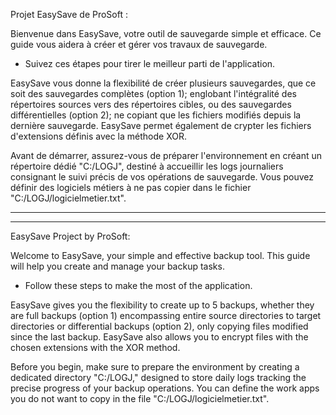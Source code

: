 Projet EasySave de ProSoft : 

Bienvenue dans EasySave, votre outil de sauvegarde simple et efficace. 
Ce guide vous aidera à créer et gérer vos travaux de sauvegarde. 
* Suivez ces étapes pour tirer le meilleur parti de l'application.

EasySave vous donne la flexibilité de créer plusieurs sauvegardes, que ce soit des sauvegardes complètes (option 1);
englobant l'intégralité des répertoires sources vers des répertoires cibles, ou des sauvegardes différentielles (option 2);
ne copiant que les fichiers modifiés depuis la dernière sauvegarde. 
EasySave permet également de crypter les fichiers d'extensions définis avec la méthode XOR.
  

Avant de démarrer, assurez-vous de préparer l'environnement en créant un répertoire dédié "C:/LOGJ", destiné à accueillir 
les logs journaliers consignant le suivi précis de vos opérations de sauvegarde.
Vous pouvez définir des logiciels métiers à ne pas copier dans le fichier "C:/LOGJ/logicielmetier.txt".

***********************






***********************

EasySave Project by ProSoft:

Welcome to EasySave, your simple and effective backup tool. 
This guide will help you create and manage your backup tasks. 
* Follow these steps to make the most of the application.

EasySave gives you the flexibility to create up to 5 backups, whether they are full backups (option 1) encompassing 
entire source directories to target directories or differential backups (option 2), only copying files modified since the last backup.
EasySave also allows you to encrypt files with the chosen extensions with the XOR method.


Before you begin, make sure to prepare the environment by creating a dedicated directory "C:/LOGJ," designed to store daily logs tracking
the precise progress of your backup operations.
You can define the work apps you do not want to copy in the file "C:/LOGJ/logicielmetier.txt".






